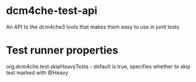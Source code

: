 # dcm4che-test-api
An API to the dcm4che3 tools that makes them easy to use in junit tests

# Test runner properties
org.dcm4che.test.skipHeavyTests - default is true, specifies whether to skip test marked with @Heavy
